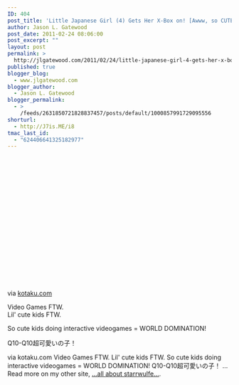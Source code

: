 ```yaml
---
ID: 404
post_title: 'Little Japanese Girl (4) Gets Her X-Box on! [Awww, so CUTE!]'
author: Jason L. Gatewood
post_date: 2011-02-24 08:06:00
post_excerpt: ""
layout: post
permalink: >
  http://jlgatewood.com/2011/02/24/little-japanese-girl-4-gets-her-x-box-on-awww-so-cute/
published: true
blogger_blog:
  - www.jlgatewood.com
blogger_author:
  - Jason L. Gatewood
blogger_permalink:
  - >
    /feeds/2631850721828837457/posts/default/1000857991729095556
shorturl:
  - http://J7is.ME/i8
tmac_last_id:
  - "624406641325182977"
---
```

<div><div> <object data="http://www.youtube.com/v/iz_xmNNIpDg?hl=en&fs=1&hd=1&enablejsapi=1&version=3&playerapiid=ytplayer_iz_xmNNIpDg&showinfo=0" type="application/x-shockwave-flash" height="300" width="500" style="float: left;"><param name="allowFullScreen" value="true" /><param name="allowScriptAccess" value="always" /><param name="wmode" value="transparent" /></object>    <div>via <a href="http://kotaku.com/#!5767992/little-japanese-girl-wins-over-our-hearts-and-kinect">kotaku.com</a></div> <p>Video Games FTW. <br />Lil' cute kids FTW. </p><p>So cute kids doing interactive videogames = WORLD DOMINATION! </p><p>Q10-Q10超可愛いの子！</p></div>via kotaku.com Video Games FTW. Lil' cute kids FTW. So cute kids doing interactive videogames = WORLD DOMINATION! Q10-Q10超可愛いの子！ ...  Read more on my other site, <a href="http://starrwulfe.info/little-japanese-girl-4-gets-her-x-box-on-awww">...all about starrwulfe...</a>. </div>